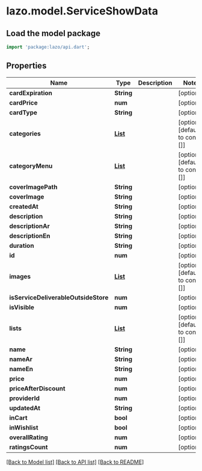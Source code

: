 # lazo.model.ServiceShowData

## Load the model package
```dart
import 'package:lazo/api.dart';
```

## Properties
Name | Type | Description | Notes
------------ | ------------- | ------------- | -------------
**cardExpiration** | **String** |  | [optional] 
**cardPrice** | **num** |  | [optional] 
**cardType** | **String** |  | [optional] 
**categories** | [**List<Category>**](Category.md) |  | [optional] [default to const []]
**categoryMenu** | [**List<CategoryMenu>**](CategoryMenu.md) |  | [optional] [default to const []]
**coverImagePath** | **String** |  | [optional] 
**coverImage** | **String** |  | [optional] 
**createdAt** | **String** |  | [optional] 
**description** | **String** |  | [optional] 
**descriptionAr** | **String** |  | [optional] 
**descriptionEn** | **String** |  | [optional] 
**duration** | **String** |  | [optional] 
**id** | **num** |  | [optional] 
**images** | [**List<ImageItem>**](ImageItem.md) |  | [optional] [default to const []]
**isServiceDeliverableOutsideStore** | **num** |  | [optional] 
**isVisible** | **num** |  | [optional] 
**lists** | [**List<ServiceList>**](ServiceList.md) |  | [optional] [default to const []]
**name** | **String** |  | [optional] 
**nameAr** | **String** |  | [optional] 
**nameEn** | **String** |  | [optional] 
**price** | **num** |  | [optional] 
**priceAfterDiscount** | **num** |  | [optional] 
**providerId** | **num** |  | [optional] 
**updatedAt** | **String** |  | [optional] 
**inCart** | **bool** |  | [optional] 
**inWishlist** | **bool** |  | [optional] 
**overallRating** | **num** |  | [optional] 
**ratingsCount** | **num** |  | [optional] 

[[Back to Model list]](../README.md#documentation-for-models) [[Back to API list]](../README.md#documentation-for-api-endpoints) [[Back to README]](../README.md)


